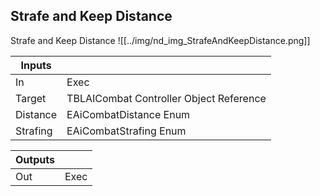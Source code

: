 ## Strafe and Keep Distance
Strafe and Keep Distance
![[../img/nd_img_StrafeAndKeepDistance.png]]

|Inputs||
|--|--|
| In | Exec |
| Target | TBLAICombat Controller Object Reference |
| Distance | EAiCombatDistance Enum |
| Strafing | EAiCombatStrafing Enum |

|Outputs||
|--|--|
| Out | Exec |
